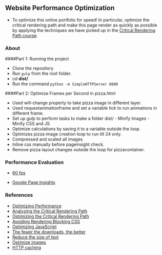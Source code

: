 ## Website Performance Optimization 
- To optimize this online portfolio for speed! In particular, optimize the critical rendering path and make this page render as quickly as possible by applying the techniques we have picked up in the [Critical Rendering Path course](https://www.udacity.com/course/ud884).

### About

####Part 1: Running the project
  - Clone the repository 
  - Run `gulp` from the root folder.
  - cd **dist/** 
  - Run the command `python -m SimpleHTTPServer 8080`

####Part 2: Optimize Frames per Second in pizza.html
  - Used will-change property to take pizza image in different layer.
  - Used requestanimationframe and set a variable tick to run animations in different frame.
  - Set up gulp to perform tasks to make a folder dist/
        - Minify Images
        - Minify CSS and JS
  - Optimize calculations by saving it to a variable outside the loop.
  - Optimizes pizza image creation loop to run till 24 only.
  - Compressed and scaled all images
  - Inline css manually before pageinsight check.
  - Remove pizza layout changes outside the loop for pizzacontainer. 

### Performance Evaluation

  * [60 fps](http://imgur.com/a/tqRJd)
  
  * [Google Page Insights](http://imgur.com/a/x6W2Z)
  
  
### References
* [Optimizing Performance](https://developers.google.com/web/fundamentals/performance/ "web performance")
* [Analyzing the Critical Rendering Path](https://developers.google.com/web/fundamentals/performance/critical-rendering-path/analyzing-crp.html "analyzing crp")
* [Optimizing the Critical Rendering Path](https://developers.google.com/web/fundamentals/performance/critical-rendering-path/optimizing-critical-rendering-path.html "optimize the crp!")
* [Avoiding Rendering Blocking CSS](https://developers.google.com/web/fundamentals/performance/critical-rendering-path/render-blocking-css.html "render blocking css")
* [Optimizing JavaScript](https://developers.google.com/web/fundamentals/performance/critical-rendering-path/adding-interactivity-with-javascript.html "javascript")
* <a href="https://developers.google.com/web/fundamentals/performance/optimizing-content-efficiency/eliminate-downloads.html">The fewer the downloads, the better</a>
* <a href="https://developers.google.com/web/fundamentals/performance/optimizing-content-efficiency/optimize-encoding-and-transfer.html">Reduce the size of text</a>
* <a href="https://developers.google.com/web/fundamentals/performance/optimizing-content-efficiency/image-optimization.html">Optimize images</a>
* <a href="https://developers.google.com/web/fundamentals/performance/optimizing-content-efficiency/http-caching.html">HTTP caching</a>


